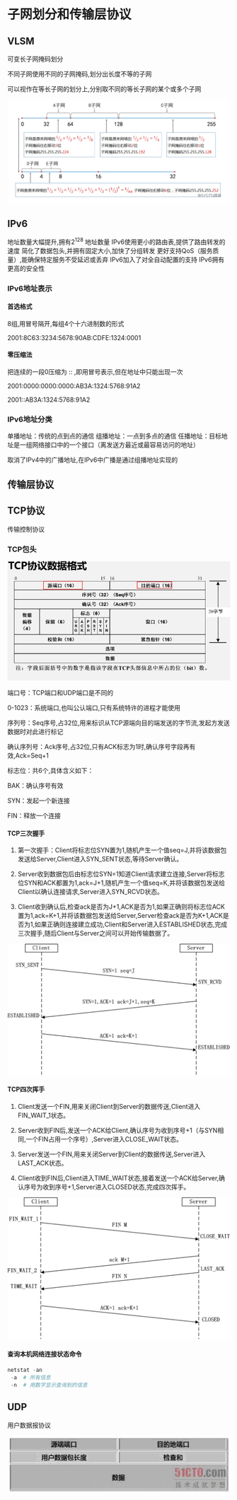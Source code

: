 # 子网划分和传输层协议

## VLSM

可变长子网掩码划分

不同子网使用不同的子网掩码,划分出长度不等的子网

可以视作在等长子网的划分上,分别取不同的等长子网的某个或多个子网

![可变长子网掩码划分](Pics/可变长子网掩码划分.jpg)

## IPv6

地址数量大幅提升,拥有$2^{128}$ 地址数量
IPv6使用更小的路由表,提供了路由转发的速度
简化了数据包头,并拥有固定大小,加快了分组转发
更好支持QoS（服务质量）,能确保特定服务不受延迟或丢弃
IPv6加入了对全自动配置的支持
IPv6拥有更高的安全性

### IPv6地址表示

#### 首选格式

8组,用冒号隔开,每组4个十六进制数的形式

2001:8C63:3234:5678:90AB:CDFE:1324:0001

#### 零压缩法

把连续的一段0压缩为 :: ,即用冒号表示,但在地址中只能出现一次

2001:0000:0000:0000:AB3A:1324:5768:91A2

2001::AB3A:1324:5768:91A2

### IPv6地址分类

单播地址：传统的点到点的通信
组播地址：一点到多点的通信
任播地址：目标地址是一组网络接口中的一个接口（离发送方最近或最容易访问的地址）

取消了IPv4中的广播地址,在IPv6中广播是通过组播地址实现的

## 传输层协议

## TCP协议

传输控制协议

### TCP包头

![TCP包头](Pics/TCP包头.jpg)

端口号：TCP端口和UDP端口是不同的

0-1023：系统端口,也叫公认端口,只有系统特许的进程才能使用

 序列号：Seq序号,占32位,用来标识从TCP源端向目的端发送的字节流,发起方发送数据时对此进行标记

确认序列号：Ack序号,占32位,只有ACK标志为1时,确认序号字段再有效,Ack=Seq+1

标志位：共6个,具体含义如下：

BAK：确认序号有效

SYN：发起一个新连接

FIN：释放一个连接

#### TCP三次握手

1. 第一次握手：Client将标志位SYN置为1,随机产生一个值seq=J,并将该数据包发送给Server,Client进入SYN_SENT状态,等待Server确认。

2. Server收到数据包后由标志位SYN=1知道Client请求建立连接,Server将标志位SYN和ACK都置为1,ack=J+1,随机产生一个值seq=K,并将该数据包发送给Client以确认连接请求,Server进入SYN_RCVD状态。

3. Client收到确认后,检查ack是否为J+1,ACK是否为1,如果正确则将标志位ACK置为1,ack=K+1,并将该数据包发送给Server,Server检查ack是否为K+1,ACK是否为1,如果正确则连接建立成功,Client和Server进入ESTABLISHED状态,完成三次握手,随后Client与Server之间可以开始传输数据了。

![TCP三次握手](Pics/TCP三次握手.png)

#### TCP四次挥手

1. Client发送一个FIN,用来关闭Client到Server的数据传送,Client进入FIN_WAIT_1状态。

2. Server收到FIN后,发送一个ACK给Client,确认序号为收到序号+1（与SYN相同,一个FIN占用一个序号）,Server进入CLOSE_WAIT状态。

3. Server发送一个FIN,用来关闭Server到Client的数据传送,Server进入LAST_ACK状态。

4. Client收到FIN后,Client进入TIME_WAIT状态,接着发送一个ACK给Server,确认序号为收到序号+1,Server进入CLOSED状态,完成四次挥手。

![TCP四次挥手](Pics/TCP四次挥手.png)

#### 查询本机网络连接状态命令

```powershell
netstat -an  
 -a  # 所有信息
 -n  # 用数字显示查询到的信息
```

## UDP

用户数据报协议

![UDP包头](Pics/UDP包头.jpg)
